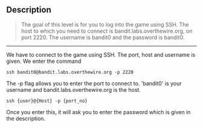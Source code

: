 ## Description

> The goal of this level is for you to log into the game using SSH. The host to which you need to connect is bandit.labs.overthewire.org, on port 2220. The username is bandit0 and the password is bandit0.

---
We have to connect to the game using SSH. The port, host and username is given. We enter the command 

`ssh bandit0@bandit.labs.overthewire.org -p 2220`

The -p flag allows you to enter the port to connect to.
'bandit0' is your username and bandit.labs.overthewire.org is the host.

`ssh {user}@{Host} -p {port_no}`

Once you enter this, it will ask you to enter the password which is given in the description.
